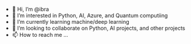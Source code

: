 - 👋 Hi, I’m @ibra
- 👀 I’m interested in Python, AI, Azure, and Quantum computiing
- 🌱 I’m currently learning  machine/deep learning 
- 💞️ I’m looking to collaborate on Python, AI projects, and other projects 
- 📫 How to reach me ...

<!---
ibra-dotcom/ibra-dotcom is a ✨ special ✨ repository because its `README.md` (this file) appears on your GitHub profile.
You can click the Preview link to take a look at your changes.
--->
